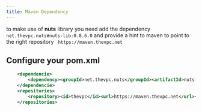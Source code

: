 ```yaml
---
title: Maven Dependency
---
```



to make use of **nuts** library  you need add the dependency  ```net.thevpc.nuts#nuts-lib:0.8.6.0``` and provide a hint to maven to point to the right repository ``` https://maven.thevpc.net```

## Configure your pom.xml

```xml
    <dependencie>
        <dependency><groupId>net.thevpc.nuts</groupId><artifactId>nuts-lib</artifactId><version>0.8.6.0</version></dependency>
    </dependencie>
    <repositories>
        <repository><id>thevpc</id><url>https://maven.thevpc.net</url></repository>
    </repositories>
    
```

